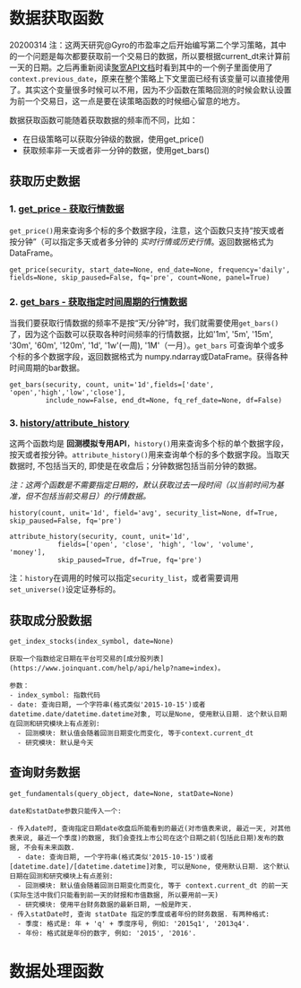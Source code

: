 # 数据获取函数

20200314 注：这两天研究@Gyro的市盈率之后开始编写第二个学习策略，其中的一个问题是每次都要获取前一个交易日的数据，所以要根据current_dt来计算前一天的日期。之后再重新阅读[聚宽API文档](https://www.joinquant.com/help/api/help?name=api#%E5%AF%B9%E8%B1%A1)时看到其中的一个例子里面使用了`context.previous_date`，原来在整个策略上下文里面已经有该变量可以直接使用了。其实这个变量很多时候可以不用，因为不少函数在策略回测的时候会默认设置为前一个交易日，这一点是要在读策略函数的时候细心留意的地方。

数据获取函数可能随着获取数据的频率而不同，比如：

- 在日级策略可以获取分钟级的数据，使用get_price()
- 获取频率非一天或者非一分钟的数据，使用get_bars()

## 获取历史数据

### 1. [get_price - 获取行情数据](https://www.joinquant.com/help/api/help?name=JQData#get_price-%E8%8E%B7%E5%8F%96%E8%A1%8C%E6%83%85%E6%95%B0%E6%8D%AE)

`get_price()`用来查询多个标的多个数据字段，注意，这个函数只支持“按天或者按分钟”（可以指定多天或者多分钟的 *实时行情或历史行情*。返回数据格式为 DataFrame。

```
get_price(security, start_date=None, end_date=None, frequency='daily', fields=None, skip_paused=False, fq='pre', count=None, panel=True)
```

### 2. [get_bars - 获取指定时间周期的行情数据](https://www.joinquant.com/help/api/help?name=JQData#get_bars-%E8%8E%B7%E5%8F%96%E6%8C%87%E5%AE%9A%E6%97%B6%E9%97%B4%E5%91%A8%E6%9C%9F%E7%9A%84%E8%A1%8C%E6%83%85%E6%95%B0%E6%8D%AE)

当我们要获取行情数据的频率不是按“天/分钟”时，我们就需要使用`get_bars()`了，因为这个函数可以获取各种时间频率的行情数据，比如'1m', '5m', '15m', '30m', '60m', '120m', '1d', '1w'(一周), '1M'（一月）。`get_bars` 可查询单个或多个标的多个数据字段，返回数据格式为 numpy.ndarray或DataFrame。获得各种时间周期的bar数据。

```
get_bars(security, count, unit='1d',fields=['date', 'open','high','low','close'],
         include_now=False, end_dt=None, fq_ref_date=None, df=False)
```

### 3. [history/attribute_history](https://www.joinquant.com/help/api/help?name=api)

这两个函数均是 **回测模拟专用API**，`history()`用来查询多个标的单个数据字段，按天或者按分钟。`attribute_history()`用来查询单个标的多个数据字段。当取天数据时, 不包括当天的, 即使是在收盘后；分钟数据包括当前分钟的数据。

*注：这两个函数是不需要指定日期的，默认获取过去一段时间（以当前时间为基准，但不包括当前交易日）的行情数据。*

```
history(count, unit='1d', field='avg', security_list=None, df=True, skip_paused=False, fq='pre')

attribute_history(security, count, unit='1d',
            fields=['open', 'close', 'high', 'low', 'volume', 'money'],
            skip_paused=True, df=True, fq='pre')
```

注：`history`在调用的时候可以指定`security_list`，或者需要调用`set_universe()`设定证券标的。

## 获取成分股数据

```
get_index_stocks(index_symbol, date=None)

获取一个指数给定日期在平台可交易的[成分股列表](https://www.joinquant.com/help/api/help?name=index)。

参数：
- index_symbol: 指数代码
- date: 查询日期, 一个字符串(格式类似'2015-10-15')或者datetime.date/datetime.datetime对象, 可以是None, 使用默认日期. 这个默认日期在回测和研究模块上有点差别:
  - 回测模块: 默认值会随着回测日期变化而变化, 等于context.current_dt
  - 研究模块: 默认是今天
```

## 查询财务数据

```
get_fundamentals(query_object, date=None, statDate=None)

date和statDate参数只能传入一个:

- 传入date时, 查询指定日期date收盘后所能看到的最近(对市值表来说, 最近一天, 对其他表来说, 最近一个季度)的数据, 我们会查找上市公司在这个日期之前(包括此日期)发布的数据, 不会有未来函数.
  - date: 查询日期, 一个字符串(格式类似'2015-10-15')或者[datetime.date]/[datetime.datetime]对象, 可以是None, 使用默认日期. 这个默认日期在回测和研究模块上有点差别:
  - 回测模块: 默认值会随着回测日期变化而变化, 等于 context.current_dt 的前一天(实际生活中我们只能看到前一天的财报和市值数据, 所以要用前一天)
  - 研究模块: 使用平台财务数据的最新日期, 一般是昨天.
- 传入statDate时, 查询 statDate 指定的季度或者年份的财务数据. 有两种格式:
  - 季度: 格式是: 年 + 'q' + 季度序号, 例如: '2015q1', '2013q4'.
  - 年份: 格式就是年份的数字, 例如: '2015', '2016'.
```

# 数据处理函数
